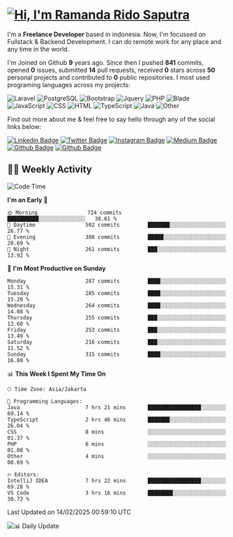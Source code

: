 # [![Hi, I'm Ramanda Rido Saputra](https://readme-typing-svg.herokuapp.com?size=24&vCenter=true&lines=%F0%9F%91%8B+Hi%2C+I'm+Ramanda+Rido+Saputra+;%F0%9F%92%BB+Fullstack+Web+Developer+)](https://git.io/typing-svg)

I'm a **Freelance Developer** based in indonesia. Now, I'm focussed on Fullstack & Backend Development. I can do remote work for any place and any time in the world.

I'm Joined on Github **9** years ago. Since then I pushed **841** commits, opened **0** issues, submitted **14** pull requests, received **0** stars across **50** personal projects and contributed to **0** public repositories.
I most used programing languages across my projects:

![Laravel](https://img.shields.io/badge/Laravel-FF2D20?flat&logo=laravel&logoColor=white)
![PostgreSQL](https://img.shields.io/badge/PostgreSQL-316192?flat&logo=postgresql&logoColor=white)
![Bootstrap](https://img.shields.io/badge/Bootstrap-563D7C?flat&logo=bootstrap&logoColor=white)
![Jquery](https://img.shields.io/badge/jQuery-0769AD?flat&logo=jquery&logoColor=white)
![PHP](https://img.shields.io/badge/-PHP-%234F5D95?style=flat&logo=PHP&logoColor=white)
![Blade](https://img.shields.io/badge/-Blade-%23f7523f?style=flat&logo=Blade&logoColor=white)
![JavaScript](https://img.shields.io/badge/-JavaScript-%23f1e05a?style=flat&logo=JavaScript&logoColor=white)
![CSS](https://img.shields.io/badge/-CSS-%23663399?style=flat&logo=CSS&logoColor=white)
![HTML](https://img.shields.io/badge/-HTML-%23e34c26?style=flat&logo=HTML&logoColor=white)
![TypeScript](https://img.shields.io/badge/-TypeScript-%233178c6?style=flat&logo=TypeScript&logoColor=white)
![Java](https://img.shields.io/badge/-Java-%23b07219?style=flat&logo=Java&logoColor=white)
![Other](https://img.shields.io/badge/-Other-%23ededed?style=flat&logo=Other&logoColor=white)

Find out more about me & feel free to say hello through any of the social links below:

[![Linkedin Badge](https://img.shields.io/badge/-ramandaaridogh-blue?style=flat&logo=Linkedin&logoColor=white&link=https://www.linkedin.com/in/ramanda-rido-saputra/)](https://www.linkedin.com/in/ramanda-rido-saputra/)
[![Twitter Badge](https://img.shields.io/badge/-ramandaaridogh-%231DA1F2.svg?style=flat&logo=twitter&logoColor=white&link=https://www.twitter.com/ramandaaridogh)](https://www.twitter.com/ramandaaridogh/)
[![Instagram Badge](https://img.shields.io/badge/-ramandaaridogh-purple?style=flat&logo=instagram&logoColor=white&link=https://instagram.com/ramandaaridogh_/)](https://instagram.com/ramandaaridogh_)
[![Medium Badge](https://img.shields.io/badge/-@ramandaaridogh-%2312100E.svg?style=flat&logo=Medium&logoColor=white&link=https://medium.com/@ramandaaridogh/)](https://medium.com/@ramandaaridogh)
[![Github Badge](https://img.shields.io/badge/-@ramandaaridogh-100000.svg?style=flat&logo=github&logoColor=white&link=https://github.com/ramandaaridogh)](https://github.com/ramandaaridogh)
[![Github Badge](https://img.shields.io/badge/-@mxcode-100000.svg?style=flat&logo=github&logoColor=white&link=https://github.com/ramanda-mxcode)](https://github.com/ramanda-mxcode)

## 👨‍💻 Weekly Activity
<!--START_SECTION:waka-->
![Code Time](http://img.shields.io/badge/Code%20Time-1%2C024%20hrs%2053%20mins-blue)

**I'm an Early 🐤** 

```text
🌞 Morning                724 commits         ██████████░░░░░░░░░░░░░░░   38.61 % 
🌆 Daytime                502 commits         ███████░░░░░░░░░░░░░░░░░░   26.77 % 
🌃 Evening                388 commits         █████░░░░░░░░░░░░░░░░░░░░   20.69 % 
🌙 Night                  261 commits         ███░░░░░░░░░░░░░░░░░░░░░░   13.92 % 
```
📅 **I'm Most Productive on Sunday** 

```text
Monday                   287 commits         ████░░░░░░░░░░░░░░░░░░░░░   15.31 % 
Tuesday                  285 commits         ████░░░░░░░░░░░░░░░░░░░░░   15.20 % 
Wednesday                264 commits         ████░░░░░░░░░░░░░░░░░░░░░   14.08 % 
Thursday                 255 commits         ███░░░░░░░░░░░░░░░░░░░░░░   13.60 % 
Friday                   253 commits         ███░░░░░░░░░░░░░░░░░░░░░░   13.49 % 
Saturday                 216 commits         ███░░░░░░░░░░░░░░░░░░░░░░   11.52 % 
Sunday                   315 commits         ████░░░░░░░░░░░░░░░░░░░░░   16.80 % 
```


📊 **This Week I Spent My Time On** 

```text
🕑︎ Time Zone: Asia/Jakarta

💬 Programming Languages: 
Java                     7 hrs 21 mins       █████████████████░░░░░░░░   69.14 % 
TypeScript               2 hrs 46 mins       ███████░░░░░░░░░░░░░░░░░░   26.04 % 
CSS                      8 mins              ░░░░░░░░░░░░░░░░░░░░░░░░░   01.37 % 
PHP                      6 mins              ░░░░░░░░░░░░░░░░░░░░░░░░░   01.08 % 
Other                    4 mins              ░░░░░░░░░░░░░░░░░░░░░░░░░   00.69 % 

🔥 Editors: 
IntelliJ IDEA            7 hrs 22 mins       █████████████████░░░░░░░░   69.28 % 
VS Code                  3 hrs 16 mins       ████████░░░░░░░░░░░░░░░░░   30.72 % 
```


 Last Updated on 14/02/2025 00:59:10 UTC
<!--END_SECTION:waka-->

![📊 Daily Update](https://github.com/ramandaaridogh/ramandaaridogh/actions/workflows/update-activity.yml/badge.svg)
